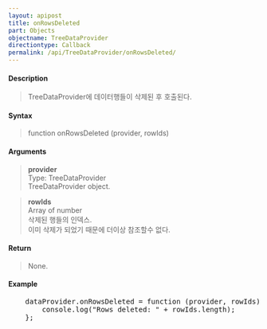 ```yaml
---
layout: apipost
title: onRowsDeleted
part: Objects
objectname: TreeDataProvider
directiontype: Callback
permalink: /api/TreeDataProvider/onRowsDeleted/
---
```



#### Description

> TreeDataProvider에 데이터행들이 삭제된 후 호출된다.  

#### Syntax

> function onRowsDeleted (provider, rowIds)  

#### Arguments

> **provider**  
> Type: TreeDataProvider  
> TreeDataProvider object.  

> **rowIds**  
> Array of number  
> 삭제된 행들의 인덱스.  
> 이미 삭제가 되었기 때문에 더이상 참조할수 없다.  

#### Return

> None.  

#### Example

<pre class="prettyprint">
    dataProvider.onRowsDeleted = function (provider, rowIds) {
        console.log("Rows deleted: " + rowIds.length);
    };
</pre>

